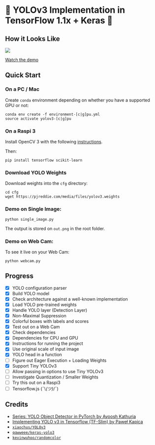 # :unicorn: YOLOv3 Implementation in TensorFlow 1.1x + Keras :unicorn:

## How it Looks Like

[![](https://img.youtube.com/vi/D_WXxjgQzKk/0.jpg)](https://youtu.be/D_WXxjgQzKk)

[Watch the demo](https://youtu.be/D_WXxjgQzKk)

## Quick Start

### On a PC / Mac

Create `conda` environment depending on whether you have a supported GPU or not:

```
conda env create -f environment-[c|g]pu.yml
source activate yolov3-[c|g]pu
```

### On a Raspi 3

Install OpenCV 3 with the following [instructions](https://www.pyimagesearch.com/2017/09/04/raspbian-stretch-install-opencv-3-python-on-your-raspberry-pi/).

Then:

```
pip install tensorflow scikit-learn
```

### Download YOLO Weights

Download weights into the `cfg` directory:


```
cd cfg
wget https://pjreddie.com/media/files/yolov3.weights
```

### Demo on Single Image:

```
python single_image.py
```

The output is stored on `out.png` in the root folder.

### Demo on Web Cam:


To see it live on your Web Cam:

```
python webcam.py
```

## Progress

- [X] YOLO configuration parser
- [X] Build YOLO model
- [X] Check architecture against a well-known implementation
- [X] Load YOLO pre-trained weights
- [X] Handle YOLO layer (Detection Layer)
- [X] Non-Maximal Suppression
- [X] Colorful boxes with labels and scores
- [X] Test out on a Web Cam
- [X] Check dependencies
- [X] Dependencies for CPU and GPU
- [X] Instructions for running the project
- [X] Use original scale of input image
- [X] YOLO head in a function
- [ ] Figure out Eager Execution + Loading Weights
- [X] Support Tiny YOLOv3
- [ ] Allow passing in options to use Tiny YOLOv3
- [ ] Investigate Quantization / Smaller Weights
- [ ] Try this out on a Raspi3
- [ ] Tensorflow.js (¯\\_(ツ)_/¯)

## Credits

* [Series: YOLO Object Detector in PyTorch by Ayoosh Kathuria](https://blog.paperspace.com/tag/series-yolo/)
* [Implementing YOLO v3 in Tensorflow (TF-Slim) by Paweł Kapica](https://itnext.io/implementing-yolo-v3-in-tensorflow-tf-slim-c3c55ff59dbe)
* [`xiaochus/YOLOv3`](https://github.com/xiaochus/YOLOv3)
* [`qqwweee/keras-yolo3`](https://github.com/qqwweee/keras-yolo3)
* [`kevinwuhoo/randomcolor`](https://github.com/kevinwuhoo/randomcolor-py)

